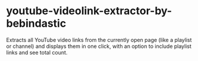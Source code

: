 # youtube-videolink-extractor-by-bebindastic
Extracts all YouTube video links from the currently open page (like a playlist or channel) and displays them in one click, with an option to include playlist links and see total count.
